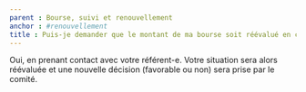 ```yaml
---
parent : Bourse, suivi et renouvellement
anchor : #renouvellement
title : Puis-je demander que le montant de ma bourse soit réévalué en cours d’année ?
---
```

Oui, en prenant contact avec votre référent-e. Votre situation sera alors réévaluée et une nouvelle décision (favorable ou non) sera prise par le comité.

